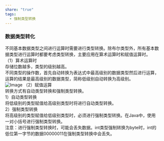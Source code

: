 ```yaml
---
share: "true"
tags:
  - 强制类型转换
---
```

### 数据类型转化  
不同基本数据类型之间进行运算时需要进行类型转换。除布尔类型外，所有基本数据类型进行运算时都要考虑类型转换，主要应用在算术运算时和赋值运算时。  
（1）算术运算时  
存储位数越多，类型的级别越高。  
不同类型的操作数，首先自动转换为表达式中最高级别的数据类型然后进行运算，运算的结果是最高级别的数据类型，简称低级别自动转换为高级别。  
![Image](https://github.com/user-attachments/assets/026d5053-cdcb-4f54-8ae1-3c6afb4d03dc)
（2）赋值运算  
转换方式有自动类型转换和强制类型转换。  
1）自动类型转换  
将低级别的类型赋值给高级别类型时将进行自动类型转换。  
2）强制类型转换  
将高级别的类型赋值给低级别类型时，必须进行强制类型转换。在Java中，使用一对小括号进行强制类型转换。  
注意：进行强制类型转换时，可能会丢失数据。int类型强制转换为byte时，int的低位第一字节的数据00000011在强制类型转换中会丢失。
